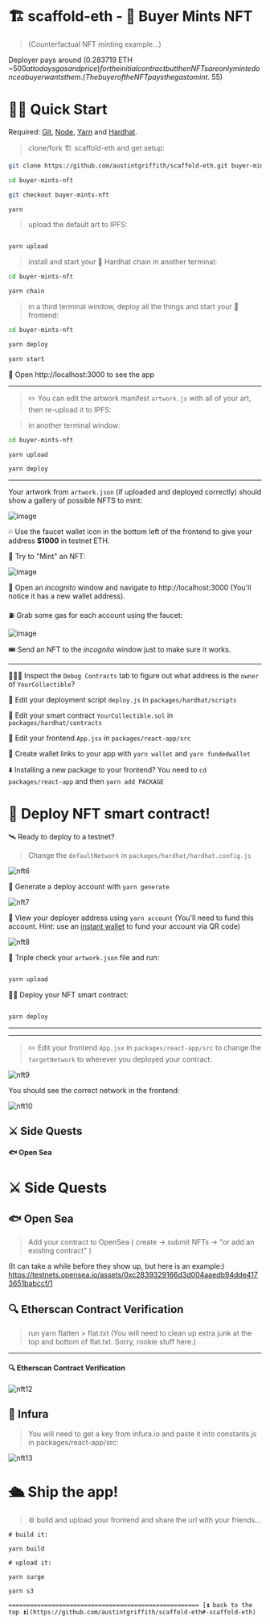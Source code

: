 # 🏗 scaffold-eth - 🎫 Buyer Mints NFT

> (Counterfactual NFT minting example...)

Deployer pays around (0.283719 ETH ~$500 at todays gas and price) for the initial contract but then NFTs are only minted once a buyer wants them. (The buyer of the NFT pays the gas to mint. ~$55)

# 🏃‍♀️ Quick Start
Required: [Git](https://git-scm.com/downloads), [Node](https://nodejs.org/dist/latest-v12.x/), [Yarn](https://classic.yarnpkg.com/en/docs/install/#mac-stable) and [Hardhat](https://hardhat.org/getting-started/#installation).

> clone/fork 🏗 scaffold-eth and get setup:

```bash
git clone https://github.com/austintgriffith/scaffold-eth.git buyer-mints-nft

cd buyer-mints-nft

git checkout buyer-mints-nft

yarn
```

> upload the default art to IPFS:

```bash

yarn upload

```

> install and start your 👷‍ Hardhat chain in another terminal:

```bash
cd buyer-mints-nft

yarn chain
```

> in a third terminal window, deploy all the things and start your 📱 frontend:

```bash
cd buyer-mints-nft

yarn deploy

yarn start
```
📱 Open http://localhost:3000 to see the app

---

> ✏️ You can edit the artwork manifest `artwork.js` with all of your art, then re-upload it to IPFS:

> in another terminal window:


```bash
cd buyer-mints-nft

yarn upload

yarn deploy

```

---

Your artwork from `artwork.json` (if uploaded and deployed correctly) should show a gallery of possible NFTS to mint:

![image](https://user-images.githubusercontent.com/2653167/110538535-5fe87980-80e1-11eb-83aa-fe2b53f9c277.png)


💦 Use the faucet wallet icon in the bottom left of the frontend to give your address **$1000** in testnet ETH.

🎫 Try to "Mint" an NFT:

![image](https://user-images.githubusercontent.com/2653167/110538992-ec933780-80e1-11eb-9d15-aaa7efea698d.png)


👛 Open an *incognito* window and navigate to http://localhost:3000 (You'll notice it has a new wallet address).

⛽️ Grab some gas for each account using the faucet:

![image](https://user-images.githubusercontent.com/2653167/109543971-35b10f00-7a84-11eb-832e-36d6b66afbe7.png)

🎟 Send an NFT to the *incognito* window just to make sure it works.

---

🕵🏻‍♂️ Inspect the `Debug Contracts` tab to figure out what address is the `owner` of `YourCollectible`?

💼 Edit your deployment script `deploy.js` in `packages/hardhat/scripts`

🔏 Edit your smart contract `YourCollectible.sol` in `packages/hardhat/contracts`

📝 Edit your frontend `App.jsx` in `packages/react-app/src`


🔑 Create wallet links to your app with `yarn wallet` and `yarn fundedwallet`

⬇️ Installing a new package to your frontend? You need to `cd packages/react-app` and then `yarn add PACKAGE`

# 📡 Deploy NFT smart contract!

🛰 Ready to deploy to a testnet?
> Change the `defaultNetwork` in `packages/hardhat/hardhat.config.js`

![nft6](https://user-images.githubusercontent.com/526558/124387061-7a0f1e80-dcb3-11eb-9f4c-19229f43adec.png)

🔐 Generate a deploy account with `yarn generate`

![nft7](https://user-images.githubusercontent.com/526558/124387064-7d0a0f00-dcb3-11eb-9d0c-195f93547fb9.png)


👛 View your deployer address using `yarn account` (You'll need to fund this account. Hint: use an [instant wallet](https://instantwallet.io) to fund your account via QR code)

![nft8](https://user-images.githubusercontent.com/526558/124387068-8004ff80-dcb3-11eb-9d0f-43fba2b3b791.png)

📝 Triple check your `artwork.json` file and run:

```bash

yarn upload

```

👨‍🎤 Deploy your NFT smart contract:

```bash

yarn deploy

```
---
---

> ✏️ Edit your frontend `App.jsx` in `packages/react-app/src` to change the `targetNetwork` to wherever you deployed your contract:

![nft9](https://user-images.githubusercontent.com/526558/124387095-9743ed00-dcb3-11eb-8ea5-afc25d7fef80.png)

You should see the correct network in the frontend:

![nft10](https://user-images.githubusercontent.com/526558/124387099-9a3edd80-dcb3-11eb-9a57-54a7d370589a.png)

## ⚔️ Side Quests

#### 🐟 Open Sea

# ⚔️ Side Quests
## 🐟 Open Sea
> Add your contract to OpenSea ( create -> submit NFTs -> "or add an existing contract" )

(It can take a while before they show up, but here is an example:)
https://testnets.opensea.io/assets/0xc2839329166d3d004aaedb94dde4173651babccf/1
## 🔍 Etherscan Contract Verification
> run yarn flatten > flat.txt (You will need to clean up extra junk at the top and bottom of flat.txt. Sorry, rookie stuff here.)

---


#### 🔍 Etherscan Contract Verification

![nft12](https://user-images.githubusercontent.com/526558/124387153-c8bcb880-dcb3-11eb-8191-e53f87129b88.png)

## 🔶 Infura
> You will need to get a key from infura.io and paste it into constants.js in packages/react-app/src:

![nft13](https://user-images.githubusercontent.com/526558/124387174-d83c0180-dcb3-11eb-989e-d58ba15d26db.png)

# 🛳 Ship the app!
> ⚙️ build and upload your frontend and share the url with your friends...

```
# build it:

yarn build

# upload it:

yarn surge

yarn s3

===================================================== [⏫ back to the top ⏫](https://github.com/austintgriffith/scaffold-eth#-scaffold-eth)
